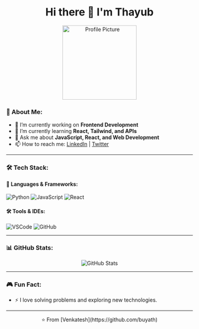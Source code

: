 <h1 align="center">Hi there 👋 I'm Thayub</h1>

<p align="center">
  <img src="https://your-image-url.com" width="200" alt="Profile Picture">
</p>

### 🚀 About Me:
- 🔭 I’m currently working on **Frontend Development**
- 🌱 I’m currently learning **React, Tailwind, and APIs**
- 💬 Ask me about **JavaScript, React, and Web Development**
- 📫 How to reach me: [LinkedIn](https://linkedin.com/in/your-profile) | [Twitter](https://twitter.com/your-profile)

---

### 🛠️ Tech Stack:
#### 🚀 Languages & Frameworks:
![Python](https://img.shields.io/badge/Python-3776AB?style=for-the-badge&logo=python&logoColor=white)
![JavaScript](https://img.shields.io/badge/JavaScript-F7DF1E?style=for-the-badge&logo=javascript&logoColor=black)
![React](https://img.shields.io/badge/React-61DAFB?style=for-the-badge&logo=react&logoColor=black)

#### 🛠️ Tools & IDEs:
![VSCode](https://img.shields.io/badge/VS%20Code-007ACC?style=for-the-badge&logo=visual-studio-code&logoColor=white)
![GitHub](https://img.shields.io/badge/GitHub-181717?style=for-the-badge&logo=github&logoColor=white)

---

### 📊 GitHub Stats:
<p align="center">
  <img src="https://github-readme-stats.vercel.app/api?username=buyath&show_icons=true&theme=radical" alt="GitHub Stats">
</p>

---

### 🎮 Fun Fact:
- ⚡ I love solving problems and exploring new technologies.

---
<p align="center">⭐️ From [Venkatesh](https://github.com/buyath)</p>

